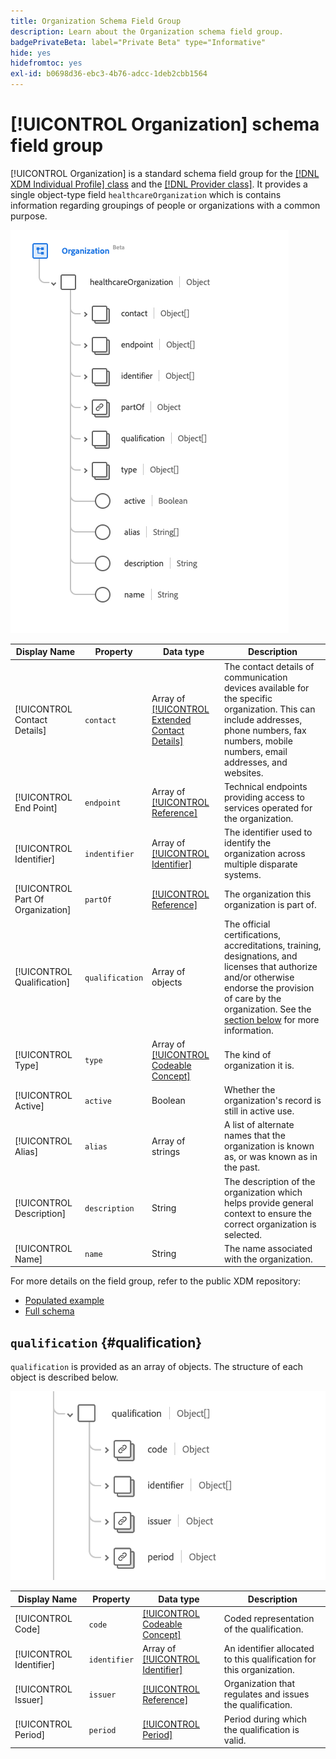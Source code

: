 ```yaml
---
title: Organization Schema Field Group
description: Learn about the Organization schema field group.
badgePrivateBeta: label="Private Beta" type="Informative"
hide: yes
hidefromtoc: yes
exl-id: b0698d36-ebc3-4b76-adcc-1deb2cbb1564
---
```

# [!UICONTROL Organization] schema field group

[!UICONTROL Organization] is a standard schema field group for the [[!DNL XDM Individual Profile] class](../../../classes/individual-profile.md) and the [[!DNL Provider class]](../../../classes/provider.md). It provides a single object-type field `healthcareOrganization` which is contains information regarding groupings of people or organizations with a common purpose.

![Field group structure](../../../images/healthcare/field-groups/organization/organization.png)

| Display Name | Property | Data type | Description |
| ---| --- | --- | --- |
| [!UICONTROL Contact Details] | `contact` | Array of [[!UICONTROL Extended Contact Details]](../data-types/extended-contact-detail.md) | The contact details of communication devices available for the specific organization. This can include addresses, phone numbers, fax numbers, mobile numbers, email addresses, and websites. |
| [!UICONTROL End Point] | `endpoint`| Array of [[!UICONTROL Reference]](../data-types/reference.md) | Technical endpoints providing access to services operated for the organization. |
| [!UICONTROL Identifier] | `indentifier` | Array of [[!UICONTROL Identifier]](../data-types/identifier.md) | The identifier used to identify the organization across multiple disparate systems. |
| [!UICONTROL Part Of Organization] | `partOf` | [[!UICONTROL Reference]](../data-types/reference.md) | The organization this organization is part of. |
| [!UICONTROL Qualification] | `qualification` | Array of objects | The official certifications, accreditations, training, designations, and licenses that authorize and/or otherwise endorse the provision of care by the organization. See the [section below](#qualification) for more information. |
| [!UICONTROL Type] | `type` | Array of [[!UICONTROL Codeable Concept]](../data-types/codeable-concept.md) | The kind of organization it is. |
| [!UICONTROL Active] | `active` | Boolean | Whether the organization's record is still in active use. |
| [!UICONTROL Alias] | `alias` | Array of strings | A list of alternate names that the organization is known as, or was known as in the past. |
| [!UICONTROL Description] | `description` | String | The description of the organization which helps provide general context to ensure the correct organization is selected. |
| [!UICONTROL Name] | `name` | String | The name associated with the organization. |

For more details on the field group, refer to the public XDM repository:

* [Populated example](https://github.com/adobe/xdm/blob/master/extensions/industry/healthcare/fhir/fieldgroups/coverage.example.1.json)
* [Full schema](https://github.com/adobe/xdm/blob/master/extensions/industry/healthcare/fhir/fieldgroups/coverage.schema.json)

## `qualification` {#qualification}

`qualification` is provided as an array of objects. The structure of each object is described below.

![qualification structure](../../../images/healthcare/field-groups/organization/qualification.png)

| Display Name |Property | Data type | Description |
| --- | --- | --- | --- |
| [!UICONTROL Code] | `code` | [[!UICONTROL Codeable Concept]](../data-types/codeable-concept.md) | Coded representation of the qualification. |
| [!UICONTROL Identifier] | `identifier`| Array of [[!UICONTROL Identifier]](../data-types/identifier.md) | An identifier allocated to this qualification for this organization. |
| [!UICONTROL Issuer] | `issuer` | [[!UICONTROL Reference]](../data-types/reference.md) | Organization that regulates and issues the qualification. |
| [!UICONTROL Period] | `period`| [[!UICONTROL Period]](../data-types/period.md) | Period during which the qualification is valid. |
